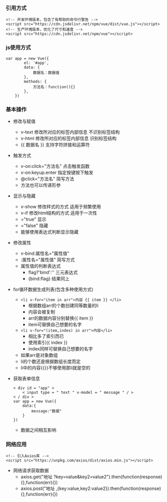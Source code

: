 ### 引用方式
    <!-- 开发环境版本，包含了有帮助的命令行警告 -->
    <script src="https://cdn.jsdelivr.net/npm/vue/dist/vue.js"></script>
    <!-- 生产环境版本，优化了尺寸和速度 -->
    <script src="https://cdn.jsdelivr.net/npm/vue"></script>

### js使用方式
    var app = new Vue({
            el: '#app',
            data: {
                数据名：数据值
            },
            methods: {
                方法名：function(){}
            },
        })

### 基本操作
+ 修改与赋值
    - v-text 修改所对应的标签内部信息 不识别标签结构
    - v-html 修改所对应的标签内部信息 识别标签结构
    - {{ 数据名 }} 支持字符拼接和运算符

+ 触发方式
    - v-on:click="方法名" 点击触发函数
    - v-on:keyup.enter 指定按键按下触发
    - @click="方法名" 简写方法
    - 方法也可以传递形参

+ 显示与隐藏
    - v-show 修改样式的方式 适用于频繁使用
    - v-if 修改html结构的方式 适用于一次性
    - ="true" 显示
    - ="false" 隐藏
    - 能够使用表达式判断显示隐藏

+ 修改属性
    - v-bind:属性名="属性值"
    - :属性名="属性值" 简写方式
    - 属性值的判断表达式
        - flag?'bind':'' 三元表达式
        - {bind:flag} 结果同上

+ for循环数据生成列表(包含多种使用方式)
    - ```<li v-for="item in arr">内容 {{ item }} </li>```
        - 根据数组arr的个数创建同等数量的li
        - 内容会被复制
        - arr的数据内容分别替换{{ item }}
        - item可替换自己想要的名字
    - ```<li v-for="(item,index) in arr">内容</li>```
        - 相比多了索引而已
        - 使用索引{{ index }}
        - index同样可替换自己想要的名字
    - 如果arr是对象数组
    - li的个数还是根据数组长度而定
    - li中的内容{{}}不够使用那li就是空的

+ 获取表单信息
    ```
    < div id = "app" >
        < input type = " text " v-model = " message " / >
    < / div >
    var app = new Vue({
        data:{
            message:"数据"
        }
    })
    ```
    - 数据之间相互影响

### 网络应用
    <!-- 引入Axios库 -->
    <script src="https://unpkg.com/axios/dist/axios.min.js"></script>

+ 网络请求获取数据
    - axios.get("地址 ?key=value&key2=value2").then(function(response){},function(err){})
    - axios.post("地址 ,{key:value,key2:value2}).then(function(response){},function(err){})